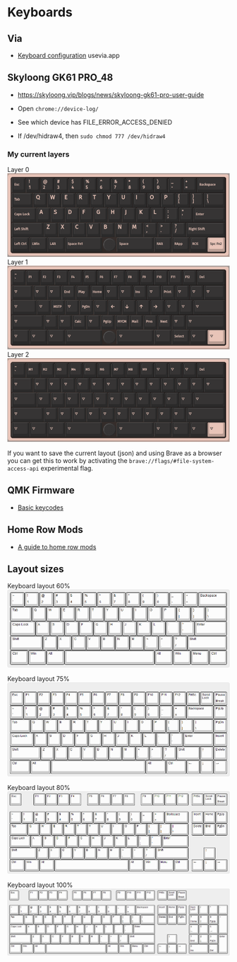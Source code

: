 # Keyboards

## Via
* [Keyboard configuration](https://usevia.app/)  usevia.app

## Skyloong GK61 PRO_48

* https://skyloong.vip/blogs/news/skyloong-gk61-pro-user-guide

* Open `chrome://device-log/`
* See which device has FILE_ERROR_ACCESS_DENIED
* If /dev/hidraw4, then `sudo chmod 777 /dev/hidraw4`

### My current layers

Layer 0
![keyboard-layer-0](../images/keyboard/keyboard-layer-0.png)
Layer 1
![keyboard-layer-1](../images/keyboard/keyboard-layer-1.png)
Layer 2
![keyboard-layer-2](../images/keyboard/keyboard-layer-2.png)


If you want to save the current layout (json) and using Brave as a browser you can get this
to work by activating the `brave://flags/#file-system-access-api` experimental flag.

## QMK Firmware
* [Basic keycodes](https://docs.qmk.fm/keycodes)


## Home Row Mods
* [A guide to home row mods](https://precondition.github.io/home-row-mods#using-home-row-mods-with-qmk)

## Layout sizes

Keyboard layout 60%
![keyboard-layout 60%](../images/keyboard/Keyboard-layout_60%_61-keys.png)

Keyboard layout 75%
![keyboard-layout 75%](../images/keyboard/Keyboard-layout_75%.png)

Keyboard layout 80%
![keyboard-layout 80%](../images/keyboard/Keyboard-layout_Tkl-80%.png)

Keyboard layout 100%
![keyboard-layout 100%](../images/keyboard/Keyboard-layout_fullsize-100%_104-keys.png)

